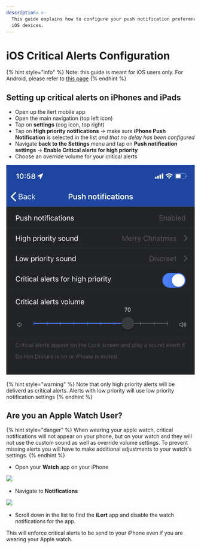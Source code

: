 ```yaml
---
description: >-
  This guide explains how to configure your push notification preferences for
  iOS devices.
---
```


# iOS Critical Alerts Configuration

{% hint style="info" %}
Note: this guide is meant for iOS users only. For Android, please refer to [this page](android-push-notification-dnd-configuration.md)
{% endhint %}

## Setting up critical alerts on iPhones and iPads

* Open up the ilert mobile app
* Open the main navigation (top left icon)
* Tap on **settings** (cog icon, top right)
* Tap on **High priority notifications** -> make sure **iPhone Push Notification** is selected in the list _and that no delay has been configured_
* Navigate **back to the Settings** menu and tap on **Push notification settings** -> **Enable Critical alerts for high priority**
* Choose an override volume for your critical alerts

<img src="../../.gitbook/assets/IMG_1405.jpg" alt="" data-size="original">

{% hint style="warning" %}
Note that only high priority alerts will be deliverd as critical alerts. Alerts with low priority will use low priority notification settings
{% endhint %}

## Are you an Apple Watch User?

{% hint style="danger" %}
When wearing your apple watch, critical notifications will not appear on your phone, but on your watch and they will not use the custom sound as well as override volume settings. To prevent missing alerts you will have to make additional adjustments to your watch's settings.
{% endhint %}

* Open your **Watch** app on your iPhone

![](<../../.gitbook/assets/IMG\_1402 (1).jpg>)

* Navigate to **Notifications**

![](../../.gitbook/assets/IMG\_1404.jpg)

* Scroll down in the list to find the **iLert** app and disable the watch notifications for the app.

This will enforce critical alerts to be send to your iPhone even if you are wearing your Apple watch.

